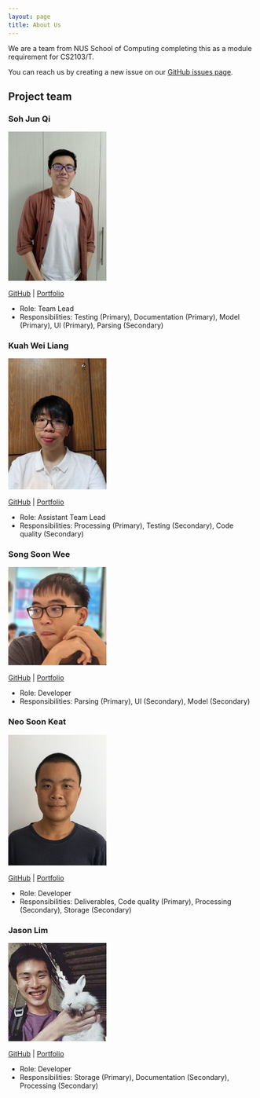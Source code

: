 ```yaml
---
layout: page
title: About Us
---
```


We are a team from NUS School of Computing completing this as a module requirement for CS2103/T.

You can reach us by creating a new issue on our [GitHub issues page](https://github.com/AY2021S2-CS2103T-T12-2/tp/issues).

## Project team

### Soh Jun Qi

<img src="images/sjq-sohjunqi.png" width="200px">

<a href="https://github.com/sjq-sohjunqi">GitHub</a> | <a href="team/sjq-sohjunqi">Portfolio</a>

* Role: Team Lead
* Responsibilities: Testing (Primary), Documentation (Primary), Model (Primary), UI (Primary), Parsing (Secondary)

### Kuah Wei Liang

<img src="images/weilianglol.png" width="200px">

<a href="https://github.com/WeiLiangLOL">GitHub</a> | <a href="team/weilianglol">Portfolio</a>

* Role: Assistant Team Lead
* Responsibilities: Processing (Primary), Testing (Secondary), Code quality (Secondary)

### Song Soon Wee

<img src="images/ssoonwee.png" width="200px">

<a href="https://github.com/ssoonwee">GitHub</a> | <a href="team/ssoonwee">Portfolio</a>

* Role: Developer
* Responsibilities: Parsing (Primary), UI (Secondary), Model (Secondary)

### Neo Soon Keat

<img src="images/soonkeatneo.png" width="200px">

<a href="https://github.com/SoonKeatNeo">GitHub</a> | <a href="team/soonkeatneo">Portfolio</a>

* Role: Developer
* Responsibilities: Deliverables, Code quality (Primary), Processing (Secondary), Storage (Secondary)

### Jason Lim

<img src="images/jasaaanlim.png" width="200px">

<a href="https://github.com/jasaaanlim">GitHub</a> | <a href="team/jasaaanlim">Portfolio</a>

* Role: Developer
* Responsibilities: Storage (Primary), Documentation (Secondary), Processing (Secondary)
